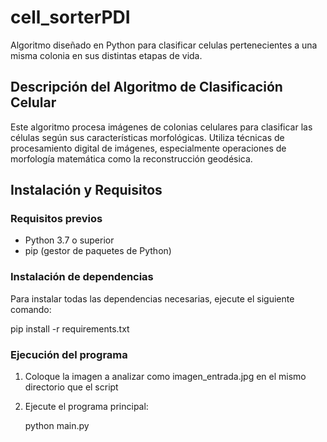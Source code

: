# cell_sorterPDI
Algoritmo diseñado en Python para clasificar celulas pertenecientes a una misma colonia en sus distintas etapas de vida.

## Descripción del Algoritmo de Clasificación Celular
Este algoritmo procesa imágenes de colonias celulares para clasificar las células según sus características morfológicas. Utiliza técnicas de procesamiento digital de imágenes, especialmente operaciones de morfología matemática como la reconstrucción geodésica.

## Instalación y Requisitos

### Requisitos previos
- Python 3.7 o superior
- pip (gestor de paquetes de Python)

### Instalación de dependencias
Para instalar todas las dependencias necesarias, ejecute el siguiente comando:

pip install -r requirements.txt


### Ejecución del programa

1. Coloque la imagen a analizar como imagen_entrada.jpg en el mismo directorio que el script

2. Ejecute el programa principal:

    python main.py


